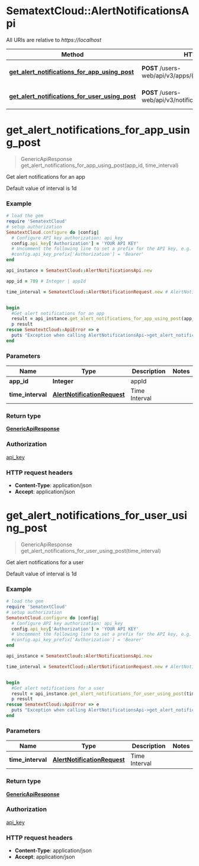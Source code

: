 # SematextCloud::AlertNotificationsApi

All URIs are relative to *https://localhost*

Method | HTTP request | Description
------------- | ------------- | -------------
[**get_alert_notifications_for_app_using_post**](AlertNotificationsApi.md#get_alert_notifications_for_app_using_post) | **POST** /users-web/api/v3/apps/{appId}/notifications/alerts | Get alert notifications for an app
[**get_alert_notifications_for_user_using_post**](AlertNotificationsApi.md#get_alert_notifications_for_user_using_post) | **POST** /users-web/api/v3/notifications/alerts | Get alert notifications for a user


# **get_alert_notifications_for_app_using_post**
> GenericApiResponse get_alert_notifications_for_app_using_post(app_id, time_interval)

Get alert notifications for an app

Default value of interval is 1d

### Example
```ruby
# load the gem
require 'SematextCloud'
# setup authorization
SematextCloud.configure do |config|
  # Configure API key authorization: api_key
  config.api_key['Authorization'] = 'YOUR API KEY'
  # Uncomment the following line to set a prefix for the API key, e.g. 'Bearer' (defaults to nil)
  #config.api_key_prefix['Authorization'] = 'Bearer'
end

api_instance = SematextCloud::AlertNotificationsApi.new

app_id = 789 # Integer | appId

time_interval = SematextCloud::AlertNotificationRequest.new # AlertNotificationRequest | Time Interval


begin
  #Get alert notifications for an app
  result = api_instance.get_alert_notifications_for_app_using_post(app_id, time_interval)
  p result
rescue SematextCloud::ApiError => e
  puts "Exception when calling AlertNotificationsApi->get_alert_notifications_for_app_using_post: #{e}"
end
```

### Parameters

Name | Type | Description  | Notes
------------- | ------------- | ------------- | -------------
 **app_id** | **Integer**| appId |
 **time_interval** | [**AlertNotificationRequest**](AlertNotificationRequest.md)| Time Interval |

### Return type

[**GenericApiResponse**](GenericApiResponse.md)

### Authorization

[api_key](../README.md#api_key)

### HTTP request headers

 - **Content-Type**: application/json
 - **Accept**: application/json



# **get_alert_notifications_for_user_using_post**
> GenericApiResponse get_alert_notifications_for_user_using_post(time_interval)

Get alert notifications for a user

Default value of interval is 1d

### Example
```ruby
# load the gem
require 'SematextCloud'
# setup authorization
SematextCloud.configure do |config|
  # Configure API key authorization: api_key
  config.api_key['Authorization'] = 'YOUR API KEY'
  # Uncomment the following line to set a prefix for the API key, e.g. 'Bearer' (defaults to nil)
  #config.api_key_prefix['Authorization'] = 'Bearer'
end

api_instance = SematextCloud::AlertNotificationsApi.new

time_interval = SematextCloud::AlertNotificationRequest.new # AlertNotificationRequest | Time Interval


begin
  #Get alert notifications for a user
  result = api_instance.get_alert_notifications_for_user_using_post(time_interval)
  p result
rescue SematextCloud::ApiError => e
  puts "Exception when calling AlertNotificationsApi->get_alert_notifications_for_user_using_post: #{e}"
end
```

### Parameters

Name | Type | Description  | Notes
------------- | ------------- | ------------- | -------------
 **time_interval** | [**AlertNotificationRequest**](AlertNotificationRequest.md)| Time Interval |

### Return type

[**GenericApiResponse**](GenericApiResponse.md)

### Authorization

[api_key](../README.md#api_key)

### HTTP request headers

 - **Content-Type**: application/json
 - **Accept**: application/json
